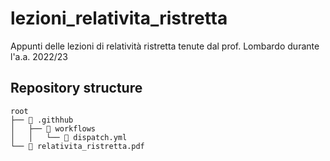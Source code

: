# lezioni_relativita_ristretta
Appunti delle lezioni di relatività ristretta tenute dal prof. Lombardo durante l'a.a. 2022/23
## Repository structure
```
root
├── 📂 .githhub
│   ├── 📂 workflows
│   │   └── 📄 dispatch.yml
└── 📄 relativita_ristretta.pdf
```

